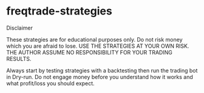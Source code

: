 # freqtrade-strategies

Disclaimer

These strategies are for educational purposes only. Do not risk money which you are afraid to lose. USE THE STRATEGIES AT YOUR OWN RISK. THE AUTHOR ASSUME NO RESPONSIBILITY FOR YOUR TRADING RESULTS.

Always start by testing strategies with a backtesting then run the trading bot in Dry-run. Do not engage money before you understand how it works and what profit/loss you should expect.
